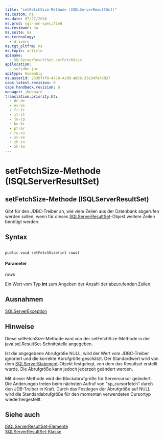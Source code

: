 ```yaml
---
title: "setFetchSize-Methode (ISQLServerResultSet)"
ms.custom: na
ms.date: 07/27/2016
ms.prod: sql-non-specified
ms.reviewer: na
ms.suite: na
ms.technology: 
  - drivers
ms.tgt_pltfrm: na
ms.topic: article
apiname: 
  - SQLServerResultSet.setFetchSize
apilocation: 
  - sqljdbc.jar
apitype: Assembly
ms.assetid: 233bf4f8-4758-42d0-a80b-33e34fa78027
caps.latest.revision: 9
caps.handback.revision: 8
manager: jhubbard
translation.priority.ht: 
  - de-de
  - es-es
  - fr-fr
  - it-it
  - ja-jp
  - ko-kr
  - pt-br
  - ru-ru
  - sv-se
  - zh-cn
  - zh-tw
---
```

# setFetchSize-Methode (ISQLServerResultSet)
    
## setFetchSize\-Methode \(ISQLServerResultSet\)  
 Gibt für den JDBC\-Treiber an, wie viele Zeilen aus der Datenbank abgerufen werden sollen, wenn für dieses [SQLServerResultSet](../content/SQLServerResultSet-Class.md)\-Objekt weitere Zeilen benötigt werden.  
  
## Syntax  
  
```  
  
public void setFetchSize(int rows)  
```  
  
#### Parameter  
 *rows*  
  
 Ein Wert vom Typ **int** zum Angeben der Anzahl der abzurufenden Zeilen.  
  
## Ausnahmen  
 [SQLServerException](../content/SQLServerException-Class.md)  
  
## Hinweise  
 Diese setFetchSize\-Methode wird von der setFetchSize\-Methode in der java.sql.ResultSet\-Schnittstelle angegeben.  
  
 Ist die angegebene Abrufgröße NULL, wird der Wert vom JDBC\-Treiber ignoriert und die korrekte Abrufgröße geschätzt. Der Standardwert wird von dem [SQLServerStatement](../content/SQLServerStatement-Class.md)\-Objekt festgelegt, von dem das Resultset erstellt wurde. Die Abrufgröße kann jedoch jederzeit geändert werden.  
  
 Mit dieser Methode wird die Blockabrufgröße für Servercursor geändert. Die Änderungen treten beim nächsten Aufruf von "sp\_cursorfetch" durch den JDB\-Treiber in Kraft. Durch das Festlegen der Abrufgröße auf NULL wird die Standardabrufgröße für den momentan verwendeten Cursortyp wiederhergestellt.  
  
## Siehe auch  
 [ISQLServerResultSet-Elemente](../content/SQLServerResultSet-Members.md)   
 [SQLServerResultSet-Klasse](../content/SQLServerResultSet-Class.md)  
  
  